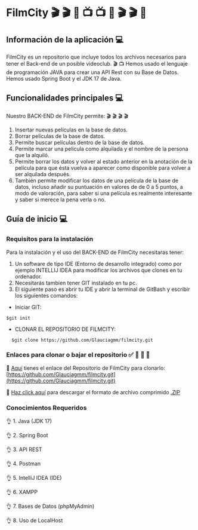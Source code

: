 # FilmCity :clapper: :clapper: :tada: :tv: :tv: :tada: :clapper: :clapper: :tada:

## Información de la aplicación :computer:
FilmCity es un repositorio que incluye todos los archivos necesarios para tener el Back-end de un posible videoclub. :clapper: :tv:
Hemos usado el lenguaje de programación JAVA para crear una API Rest con su Base de Datos. Hemos usado Spring Boot y el JDK 17 de Java.

## Funcionalidades principales :computer:
Nuestro BACK-END de FilmCity permite:  :clapper:  :clapper:  :clapper:  :clapper:

1. Insertar nuevas películas en la base de datos.
2. Borrar películas de la base de datos.
3. Permite buscar películas dentro de la base de datos.
4. Permite marcar una película como alquilada y el nombre de la persona que la alquiló.
5. Permite borrar los datos y volver al estado anterior en la anotación de la película para que ésta vuelva a aparecer como disponible para volver a ser alquilada después.
6. También permite modificar los datos de una película de la base de datos, incluso añadir su puntuación en valores de de 0 a 5 puntos, a modo de valoración, para saber si una película es realmente interesante y saber si merece la pena verla o no.

## Guía de inicio :computer:

### Requisitos para la instalación

Para la instalación y el uso del BACK-END de FilmCity necesitaras tener:
1. Un software de tipo IDE (Entorno de desarrollo integrado) como por ejemplo INTELLIJ IDEA para modificar los archivos que clones en tu ordenador.
2. Necesitarás tambien tener GIT instalado en tu pc.
3. El siguiente paso es abrir tu IDE y abrir la terminal de GitBash y escribir los siguientes comandos:

- Iniciar GIT:
~~~
$git init
~~~
- CLONAR EL REPOSITORIO DE FILMCITY:
~~~
  $git clone https://github.com/Glauciagmm/filmcity.git
~~~

### Enlaces para clonar o bajar el repositorio :white_check_mark: :file_folder: :file_folder: :file_folder:

:file_folder: [Aquí](https://github.com/Glauciagmm/filmcity.git) tienes el enlace del Repositorio de FilmCity para clonarlo: [https://github.com/Glauciagmm/filmcity.git](https://github.com/Glauciagmm/filmcity.git)


:file_folder: [Haz click aquí](https://github.com/Glauciagmm/filmcity/archive/refs/heads/main.zip) para descargar el formato de archivo comprimido [.ZIP](https://github.com/Glauciagmm/filmcity/archive/refs/heads/main.zip)

### Conocimientos Requeridos

:ok_hand: 1. Java (JDK 17)

:ok_hand: 2. Spring Boot

:ok_hand: 3. API REST

:ok_hand: 4. Postman

:ok_hand: 5. IntelliJ IDEA (IDE)

:ok_hand: 6. XAMPP

:ok_hand: 7. Bases de Datos (phpMyAdmin)

:ok_hand: 8. Uso de LocalHost

